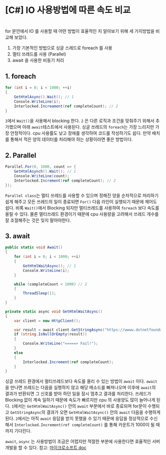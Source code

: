 # [C#] IO 사용방법에 따른 속도 비교
# 

for 문안에서 IO 를 사용할 때 어떤 방법이 효율적인 지 알아보기 위해 세 가지방법을 비교해 보았다. 

1. 가장 기본적인 방법으로 싱글 스레드로 foreach 를 사용
2. 멀티 쓰레드를 사용 (Parallel)
3. await 을 사용한 비동기 처리

## 1. foreach
```c#
for (int i = 0; i < 1000; ++i)
{
	GetHtmlAsync().Wait(); // 1
	Console.WriteLine(i);
	Interlocked.Increament(ref completeCount); // 2
}
```
`1`에서 ```Wait()```을 사용해서 blocking 한다. `2` 은 다른 로직과 조건을 맞춰주기 위해서 추가했으며 아래 ```await```테스트에서 사용된다.
싱글 쓰레드의 ```foreach```는 가장 느리지만 가장 안정적이다. cpu 사용률도 낮고 장애를 생각하여 코드를 작성하기도 쉽다.
만약 배치를 통해서 적은 양의 데이터를 처리해야 하는 상황이라면 좋은 방법이다.

## 2. Parallel
```c#
Parallel.For(0, 1000, count => {
	GetHtmlAsynch().Wait(); // 1
	Console.WriteLine(count);
	Interlocked.Increment(ref completeCount); // 2
});
```
```Parallel class```는 멀티 쓰레드를 사용할 수 있으며 정해진 양을 순차적으로 처리하기 쉽게 해주고 
모든 쓰레드의 일이 종료되면 ```For()``` 다음 라인이 실행되기 때문에 제어도 쉽다.
비록 ```Wait()```에서 Blocking 되지만 멀티쓰레드를 사용하여 `foreach` 보다 속도를 올릴 수 있다.
물론 멀티쓰레드 환경이기 때문에 cpu 사용량을 고려해서 쓰레드 개수를 잘 조절해주는 것은 잊지 말아야한다.

## 3. await
```c#
public static void Await()
{
	for (int i = 0; i < 1000; ++i)
	{
		GetHtmlWaitAsync(); // 1
		Console.WriteLine(i);
	}

	while (completeCount < 1000) // 2
	{
		ThreadSleep(1);
	}
}

private static async void GetHtmlWaitAsync()
{
	var client = new HttpClient();

	var result = await client.GetStringAsync("https://wwww.dotnetfoundation.org");
	if (string.IsNullOrEmpty(result))
	{
		Console.WriteLine("=====> Fail!");
	}
	else
	{
		Interlocked.Increment(ref completeCount);
	}
}
```
싱글 쓰레드 환경에서 멀티쓰레드보다 속도를 올리 수 있는 방법이 ```await``` 이다. ```await```을 만나면 쓰레드는 다음을 실행하지 않고
해당 메소드를 빠져나오며 이후에 ```await```의 결과가 반환되면 그 신호를 받아 하던 일을 잠시 멈추고 결과를 처리한다.
쓰레드가 Blocking 없이 계속 일하기 때문에 속도가 빠르지만 cpu 의 사용양도 많이 늘어나게 된다.
`1`에서는 ```GetHtmlWaitAsync()``` 안의 ```await``` 부분에서 바로 종료되며 for문이 수행되고 ```GetStringAsync```의 결과가 오면
```GetHtmlWaitAsync()``` 안의 ```await``` 다음을 수행하게 된다. 
`2`에서는 아직 ```await``` 응답을 받지 못했을 수 있기 때문에 응답을 정상적으로 수신해서 ```Interlocked.Increment(ref completeCount)``` 를 통해 카운트가 1000이 될 때 까지 기다린다.

`await`, `async` 는 사용방법이 조금은 어렵지만 적절한 부분에 사용한다면 효율적인 서버개발을 할 수 있다.
참고: [마이크로소프트 doc](https://docs.microsoft.com/ko-kr/dotnet/csharp/programming-guide/concepts/async/task-asynchronous-programming-model#BKMK_AsyncandAwait)

